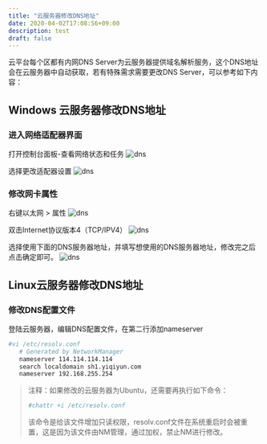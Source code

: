```yaml
---
title: "云服务器修改DNS地址"
date: 2020-04-02T17:08:56+09:00
description: test
draft: false
---
```


云平台每个区都有内网DNS Server为云服务器提供域名解析服务，这个DNS地址会在云服务器中自动获取，若有特殊需求需要更改DNS Server，可以参考如下内容：

## Windows 云服务器修改DNS地址

### 进入网络适配器界面
打开控制台面板-查看网络状态和任务
![dns](../../../_images/dns1.png)

选择更改适配器设置
![dns](../../../_images/dns2.png)

### 修改网卡属性
右键以太网 > 属性
![dns](../../../_images/dns3.png)

双击Internet协议版本4（TCP/IPV4）
![dns](../../../_images/dns4.png)

选择使用下面的DNS服务器地址，并填写想使用的DNS服务器地址，修改完之后点击确定即可。
![dns](../../../_images/dns5.png)

## Linux云服务器修改DNS地址

### 修改DNS配置文件
登陆云服务器，编辑DNS配置文件，在第二行添加nameserver
```bash
#vi /etc/resolv.conf
   # Generated by NetworkManager
   nameserver 114.114.114.114
   search localdomain sh1.yiqiyun.com
   nameserver 192.168.255.254
```
>注释：如果修改的云服务器为Ubuntu，还需要再执行如下命令：
>```bash
>#chattr +i /etc/resolv.conf
>```
>该命令是给该文件增加只读权限，resolv.conf文件在系统重启时会被重置，这是因为该文件由NM管理，通过加权，禁止NM进行修改。